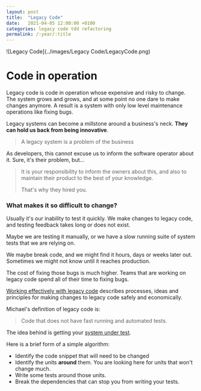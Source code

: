 ```yaml
---
layout: post
title:  "Legacy Code"
date:   2021-04-05 12:00:00 +0100
categories: legacy code tdd refactoring
permalink: /:year/:title
---
```


![Legacy Code](../images/Legacy Code/LegacyCode.png)
 

# Code in operation

Legacy code is code in operation whose expensive and risky to change.
The system grows and grows, and at some point no one dare to make changes
anymore. A result is a system with only low level maintenance operations
like fixing bugs.

Legacy systems can become a millstone around a business's neck. **They can hold 
us back from being innovative**.

>A legacy system is a problem of the business

As developers, this cannot excuse us to inform the software operator about it. 
Sure, it's their problem, but...

>It is your responsibility to inform the owners 
about this, and also to maintain their product to the best of your knowledge.
> 
>That's why they hired you.


### What makes it so difficult to change?
Usually it's our inability to test it quickly. We make changes
to legacy code, and testing feedback takes long or does not exist.

Maybe we are testing it manually, or we have a slow running suite of system tests that
we are relying on.

We maybe break code, and we might find it hours, days or weeks later out. 
Sometimes we might not know until it reaches production.

The cost of fixing those bugs is much higher. Teams that are 
working on legacy code spend all of their time to fixing bugs.

[Working effectively with legacy code](https://www.youtube.com/watch?v=wRtJRkRIa2s) describes processes, ideas and principles 
for making changes to legacy code safely and economically.

Michael's definition of legacy code is:
>Code that does not have fast running and automated tests.

The idea behind is getting your [system under test](https://en.wikipedia.org/wiki/System_under_test).

Here is a brief form of a simple algorithm:

* Identify the code snippet that will need to be changed
* Identify the units **around** them. You are looking here for units that won't change much.
* Write some tests around those units.
* Break the dependencies that can stop you from writing your tests.